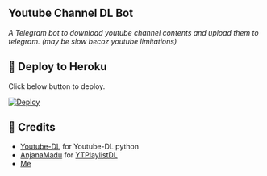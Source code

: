 ## Youtube Channel DL Bot
_A Telegram bot to download youtube channel contents and upload them to telegram. (may be slow becoz youtube limitations)_

## 📌 Deploy to Heroku
Click below button to deploy.

[![Deploy](https://www.herokucdn.com/deploy/button.svg)](https://heroku.com/deploy?template=https://github.com/Soebb/YT-Channel-DL)

## 📌 Credits
- [Youtube-DL](https://youtube-dl.org) for Youtube-DL python
- [AnjanaMadu](https://github.com/AnjanaMadu) for [YTPlaylistDL](https://github.com/AnjanaMadu/YTPlaylistDL)
- [Me](https://github.com/Soebb)
